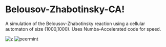 # Belousov-Zhabotinsky-CA!

A simulation of the Belousov-Zhabotinsky reaction using a cellular automaton of size (1000,1000). Uses Numba-Accelerated code for speed. 

![z](https://user-images.githubusercontent.com/73707418/129202246-b3df3d3d-bd54-4dd2-911c-8e4cf7600b00.gif)
![peermint](https://user-images.githubusercontent.com/73707418/129202284-4a6f8383-ec34-469e-97d3-2aaab546ec63.gif)

